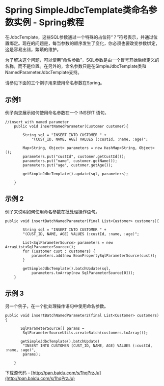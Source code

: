 # Spring SimpleJdbcTemplate类命名参数实例 - Spring教程

在JdbcTemplate，这些SQL参数通过一个特殊的占位符“？”符号表示，并通过位置绑定。现在的问题是，每当参数的顺序发生了变化，你必须也要改变参数绑定，这是容易出错，繁琐的维护。

为了解决这个问题，可以使用“命名参数”，SQL参数是由一个冒号开始后续定义的名称，而不是位置。在另外的，命名参数只是在SimpleJdbcTemplate类和NamedParameterJdbcTemplate支持。

请参见下面的三个例子用来使用命名参数在Spring。

## 示例1

例子向您展示如何使用命名参数在一个 INSERT 语句。

```
//insert with named parameter
    public void insertNamedParameter(Customer customer){

        String sql = "INSERT INTO CUSTOMER " +
            "(CUST_ID, NAME, AGE) VALUES (:custId, :name, :age)";

        Map<String, Object> parameters = new HashMap<String, Object>();
        parameters.put("custId", customer.getCustId());
        parameters.put("name", customer.getName());
        parameters.put("age", customer.getAge());

        getSimpleJdbcTemplate().update(sql, parameters);

    }
```

## 示例 2

例子来说明如何使用命名参数在批处理操作语句。

```
public void insertBatchNamedParameter(final List<Customer> customers){

        String sql = "INSERT INTO CUSTOMER " +
        "(CUST_ID, NAME, AGE) VALUES (:custId, :name, :age)";

        List<SqlParameterSource> parameters = new ArrayList<SqlParameterSource>();
        for (Customer cust : customers) {
            parameters.add(new BeanPropertySqlParameterSource(cust)); 
        }

        getSimpleJdbcTemplate().batchUpdate(sql,
            parameters.toArray(new SqlParameterSource[0]));
    }
```

## 示例 3

另一个例子，在一个批处理操作语句中使用命名参数。

```
public void insertBatchNamedParameter2(final List<Customer> customers){

       SqlParameterSource[] params = 
        SqlParameterSourceUtils.createBatch(customers.toArray());

       getSimpleJdbcTemplate().batchUpdate(
        "INSERT INTO CUSTOMER (CUST_ID, NAME, AGE) VALUES (:custId, :name, :age)",
        params);

    }
```

下载源代码 – [http://pan.baidu.com/s/1hqPrzJu](http://pan.baidu.com/s/1hqPrzJu)

